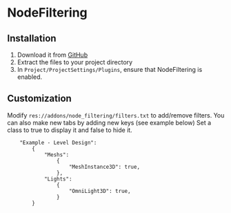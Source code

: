 # NodeFiltering
## Installation
1. Download it from [GitHub][rls]
2. Extract the files to your project directory
3. In ```Project/ProjectSettings/Plugins```, ensure that NodeFiltering is enabled.

## Customization
Modify ```res://addons/node_filtering/filters.txt``` to add/remove filters.
You can also make new tabs by adding new keys (see example below)
Set a class to true to display it and false to hide it.
```
	"Example - Level Design":
		{
			"Meshs":
				{
					"MeshInstance3D": true,
				},
			"Lights":
				{
					"OmniLight3D": true,
				}
		}
```

[rls]: https://github.com/Raftatul/NodeFiltering/releases/latest****
